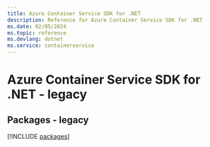 ```yaml
---
title: Azure Container Service SDK for .NET
description: Reference for Azure Container Service SDK for .NET
ms.date: 02/05/2024
ms.topic: reference
ms.devlang: dotnet
ms.service: containerservice
---
```

# Azure Container Service SDK for .NET - legacy
## Packages - legacy
[!INCLUDE [packages](container-service-index.md)]